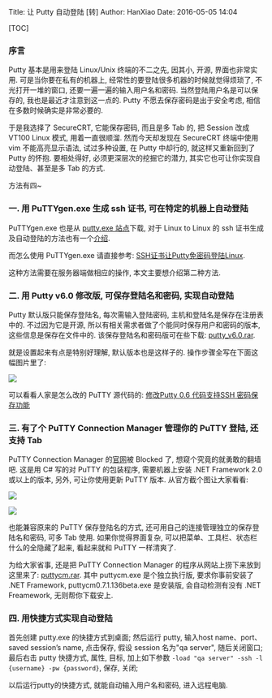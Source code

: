 Title: 让 Putty 自动登陆 [转]
Author: HanXiao
Date: 2016-05-05 14:04

[TOC]

### 序言

Putty 基本是用来登陆 Linux/Unix 终端的不二之先, 因其小, 开源, 界面也非常实用. 可是当你要在私有的机器上, 经常性的要登陆很多机器的时候就觉得烦琐了, 不光打开一堆的窗口, 还要一遍一遍的输入用户名和密码. 当然登陆用户名是可以保存的, 我也是最近才注意到这一点的. Putty 不愿去保存密码是出于安全考虑, 相信在多数时候确实是非常必要的.

于是我选择了 SecureCRT, 它能保存密码, 而且是多 Tab 的, 把 Session 改成 VT100 Linux 模式, 用着一直很顺溜. 然而今天却发现在 SecureCRT 终端中使用 vim 不能高亮显示语法, 试过多种设置, 在 Putty 中却行的, 就这样又重新回到了 Putty 的怀抱. 要相处得好, 必须更深层次的挖掘它的潜力, 其实它也可让你实现自动登陆、甚至是多 Tab 的方式.

方法有四~

### 一. 用 PuTTYgen.exe 生成 ssh 证书, 可在特定的机器上自动登陆
PuTTYgen.exe 也是从 [putty.exe 站点](http://www.chiark.greenend.org.uk/~sgtatham/putty/download.html)下载, 对于 Linux to Linux 的 ssh 证书生成及自动登陆的方法也有一个[介绍](http://unmi.cc/ssh-no-need-input-password).

而怎么使用 PuTTYgen.exe 请直接参考: [SSH证书让Putty免密码登陆Linux](http://www.shocr.com/sshcertificate-putty-linux/).

这种方法需要在服务器端做相应的操作, 本文主要想介绍第二种方法.

### 二. 用 Putty v6.0 修改版, 可保存登陆名和密码, 实现自动登陆
Putty 默认版只能保存登陆名, 每次需输入登陆密码, 主机和登陆名是保存在注册表中的. 不过因为它是开源, 所以有相关需求者做了个能同时保存用户和密码的版本, 这些信息是保存在文件中的. 该保存登陆名和密码版可在些下载: [putty_v6.0.rar](http://unmi.cc/wp-content/uploads/2010/06/putty_v6.0.rar).

就是设置起来有点是特别好理解, 默认版本也是这样子的. 操作步骤全写在下面这幅图片里了:

![](http://i65.tinypic.com/svj5m1.jpg)

可以看看人家是怎么改的 PuTTY 源代码的:  [修改Putty 0.6 代码支持SSH 密码保存功能](http://blog.csdn.net/free2o/article/details/2507023)

### 三. 有了个 PuTTY Connection Manager 管理你的 PuTTY 登陆, 还支持 Tab

PuTTY Connection Manager 的[官网](http://puttycm.free.fr)被 Blocked 了, 想窥个究竟的就勇敢的翻墙吧. 这是用 C# 写的对 PuTTY 的包装程序, 需要机器上安装 .NET Framework 2.0 或以上的版本, 另外, 可让你使用更新 PuTTY 版本. 从官方截个图让大家看看:

![](http://i65.tinypic.com/30jh1e9.jpg)

![](http://i65.tinypic.com/wrgknc.jpg)

也能兼容原来的 PuTTY 保存登陆名的方式, 还可用自己的连接管理独立的保存登陆名和密码, 可多 Tab 使用. 如果你觉得界面复杂, 可以把菜单、工具栏、状态栏什么的全隐藏了起来, 看起来就和 PuTTY 一样清爽了.

为给大家省事, 还是把 PuTTY Connection Manager 的程序从网站上捞下来放到这里来了: [puttycm.rar](http://unmi.cc/wp-content/uploads/2010/06/puttycm.rar). 其中 puttycm.exe 是个独立执行版, 要求你事前安装了 .NET Framework, puttycm0.7.1.136beta.exe 是安装版, 会自动检测有没有 .NET Freamework, 无则帮你下载安上.

### 四. 用快捷方式实现自动登陆

首先创建 putty.exe 的快捷方式到桌面; 然后运行 putty, 输入host name、port、saved session’s name, 点击保存, 假设 session 名为"qa server", 随后关闭窗口; 最后右击 putty 快捷方式, 属性, 目标, 加上如下参数 `-load "qa server" -ssh -l {username} -pw {password}`, 保存, 关闭;

以后运行putty的快捷方式, 就能自动输入用户名和密码, 进入远程电脑.
